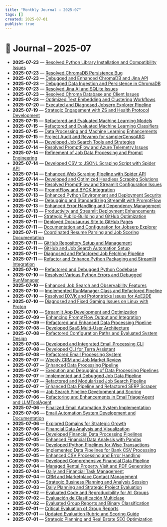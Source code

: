 ```yaml
---
title: "Monthly Journal – 2025-07"
tags: []
created: 2025-07-01
publish: true
---
```


# 📅 Journal – 2025-07

- **2025-07-23** — [Resolved Python Library Installation and Compatibility Issues](../Dev/2025-07-23_Resolved_Python_Library_Installation_and_Compatibi.md)
- **2025-07-23** — [Resolved ChromaDB Persistence Bug](../Dev/2025-07-23_Resolved_ChromaDB_Persistence_Bug.md)
- **2025-07-23** — [Debugged and Enhanced ChromaDB and Jina API](../Dev/2025-07-23_Debugged_and_Enhanced_ChromaDB_and_Jina_API.md)
- **2025-07-23** — [Debugged Data Ingestion and Persistence in ChromaDB](../Dev/2025-07-23_Debugged_Data_Ingestion_and_Persistence_in_ChromaD.md)
- **2025-07-23** — [Resolved Jina AI and SQLite Issues](../Dev/2025-07-23_Resolved_Jina_AI_and_SQLite_Issues.md)
- **2025-07-23** — [Resolved Chroma Database and Client Issues](../Dev/2025-07-23_Resolved_Chroma_Database_and_Client_Issues.md)
- **2025-07-23** — [Optimized Text Embedding and Clustering Workflows](../Dev/2025-07-23_Optimized_Text_Embedding_and_Clustering_Workflows.md)
- **2025-07-20** — [Executed and Diagnosed Jobserp Explorer Pipeline](../Dev/2025-07-20_Executed_and_Diagnosed_Jobserp_Explorer_Pipeline.md)
- **2025-07-19** — [Strategic Engagement with ZS and Health Protocol Development](../Business/2025-07-19_Strategic_Engagement_with_ZS_and_Health_Protocol_D.md)
- **2025-07-15** — [Refactored and Evaluated Machine Learning Models](../Dev/2025-07-15_Refactored_and_Evaluated_Machine_Learning_Models.md)
- **2025-07-15** — [Refactored and Evaluated Machine Learning Classifiers](../Dev/2025-07-15_Refactored_and_Evaluated_Machine_Learning_Classifi.md)
- **2025-07-15** — [Data Processing and Machine Learning Enhancements](../Business/2025-07-15_Data_Processing_and_Machine_Learning_Enhancements.md)
- **2025-07-15** — [Project Audit and Revamp for samplerCensoARG](../Dev/2025-07-15_Project_Audit_and_Revamp_for_samplerCensoARG.md)
- **2025-07-14** — [Developed Job Search Tools and Strategies](../Business/2025-07-14_Developed_Job_Search_Tools_and_Strategies.md)
- **2025-07-14** — [Resolved PromptFlow and Azure Telemetry Issues](../Dev/2025-07-14_Resolved_PromptFlow_and_Azure_Telemetry_Issues.md)
- **2025-07-14** — [Refinement of Job Data Processing and Prompt Engineering](../Dev/2025-07-14_Refinement_of_Job_Data_Processing_and_Prompt_Engin.md)
- **2025-07-14** — [Developed CSV to JSONL Scraping Script with Spider API](../Dev/2025-07-14_Developed_CSV_to_JSONL_Scraping_Script_with_Spider.md)
- **2025-07-14** — [Enhanced Web Scraping Pipeline with Spider API](../Dev/2025-07-14_Enhanced_Web_Scraping_Pipeline_with_Spider_API.md)
- **2025-07-14** — [Developed and Optimized Headless Scraping Solutions](../Dev/2025-07-14_Developed_and_Optimized_Headless_Scraping_Solution.md)
- **2025-07-14** — [Resolved PromptFlow and Streamlit Configuration Issues](../Dev/2025-07-14_Resolved_PromptFlow_and_Streamlit_Configuration_Is.md)
- **2025-07-13** — [PromptFlow and BYOK Integration](../Dev/2025-07-13_PromptFlow_and_BYOK_Integration.md)
- **2025-07-13** — [Enhanced Python Environment and Deployment Security](../Dev/2025-07-13_Enhanced_Python_Environment_and_Deployment_Securit.md)
- **2025-07-13** — [Debugging and Standardizing Streamlit with PromptFlow](../Dev/2025-07-13_Debugging_and_Standardizing_Streamlit_with_PromptF.md)
- **2025-07-13** — [Enhanced Error Handling and Dependency Management](../Dev/2025-07-13_Enhanced_Error_Handling_and_Dependency_Management.md)
- **2025-07-13** — [Productivity and Streamlit Deployment Enhancements](../Business/2025-07-13_Productivity_and_Streamlit_Deployment_Enhancements.md)
- **2025-07-11** — [Strategic Public-Building and GitHub Optimization](../Business/2025-07-11_Strategic_Public-Building_and_GitHub_Optimization.md)
- **2025-07-11** — [Deployed Docusaurus Site to GitHub Pages](../Dev/2025-07-11_Deployed_Docusaurus_Site_to_GitHub_Pages.md)
- **2025-07-11** — [Documentation and Configuration for Jobserp Explorer](../Dev/2025-07-11_Documentation_and_Configuration_for_Jobserp_Explor.md)
- **2025-07-11** — [Coordinated Resume Parsing and Job Scoring Documentation](../Dev/2025-07-11_Coordinated_Resume_Parsing_and_Job_Scoring_Documen.md)
- **2025-07-11** — [GitHub Repository Setup and Management](../Dev/2025-07-11_GitHub_Repository_Setup_and_Management.md)
- **2025-07-11** — [GitHub and Job Search Automation Setup](../Dev/2025-07-11_GitHub_and_Job_Search_Automation_Setup.md)
- **2025-07-11** — [Diagnosed and Refactored Job Fetching Pipeline](../Dev/2025-07-11_Diagnosed_and_Refactored_Job_Fetching_Pipeline.md)
- **2025-07-11** — [Refactor and Enhance Python Packaging and Streamlit Integration](../Dev/2025-07-11_Refactor_and_Enhance_Python_Packaging_and_Streamli.md)
- **2025-07-10** — [Refactored and Debugged Python Codebase](../Dev/2025-07-10_Refactored_and_Debugged_Python_Codebase.md)
- **2025-07-10** — [Resolved Various Python Errors and Debugged RunManager](../Dev/2025-07-10_Resolved_Various_Python_Errors_and_Debugged_RunMan.md)
- **2025-07-10** — [Enhanced Job Search and Observability Features](../Dev/2025-07-10_Enhanced_Job_Search_and_Observability_Features.md)
- **2025-07-10** — [Implemented RunManager Class and Refactored Pipeline](../Dev/2025-07-10_Implemented_RunManager_Class_and_Refactored_Pipeli.md)
- **2025-07-10** — [Resolved DXVK and Protontricks Issues for AoE2DE](../Dev/2025-07-10_Resolved_DXVK_and_Protontricks_Issues_for_AoE2DE.md)
- **2025-07-10** — [Diagnosed and Fixed Gaming Issues on Linux with Proton](../Dev/2025-07-10_Diagnosed_and_Fixed_Gaming_Issues_on_Linux_with_Pr.md)
- **2025-07-10** — [Streamlit App Development and Optimization](../Dev/2025-07-10_Streamlit_App_Development_and_Optimization.md)
- **2025-07-09** — [Enhancing PromptFlow Output and Integration](../Dev/2025-07-09_Enhancing_PromptFlow_Output_and_Integration.md)
- **2025-07-09** — [Refactored and Enhanced Data Processing Pipeline](../Dev/2025-07-09_Refactored_and_Enhanced_Data_Processing_Pipeline.md)
- **2025-07-08** — [Developed SaaS Multi-User Architecture](../Dev/2025-07-08_Developed_SaaS_Multi-User_Architecture.md)
- **2025-07-08** — [Refactored Configuration Paths and Evaluated System Design](../Dev/2025-07-08_Refactored_Configuration_Paths_and_Evaluated_Syste.md)
- **2025-07-08** — [Developed and Integrated Email Processing CLI](../Dev/2025-07-08_Developed_and_Integrated_Email_Processing_CLI.md)
- **2025-07-08** — [Developed CLI for Terra Assistant](../Dev/2025-07-08_Developed_CLI_for_Terra_Assistant.md)
- **2025-07-08** — [Refactored Email Processing System](../Dev/2025-07-08_Refactored_Email_Processing_System.md)
- **2025-07-07** — [Weekly CRM and Job Market Review](../Business/2025-07-07_Weekly_CRM_and_Job_Market_Review.md)
- **2025-07-07** — [Enhanced Data Processing Pipeline](../Dev/2025-07-07_Enhanced_Data_Processing_Pipeline.md)
- **2025-07-07** — [Execution and Debugging of Data Processing Pipelines](../Dev/2025-07-07_Execution_and_Debugging_of_Data_Processing_Pipelin.md)
- **2025-07-07** — [Implemented and Debugged Job Data Pipeline](../Dev/2025-07-07_Implemented_and_Debugged_Job_Data_Pipeline.md)
- **2025-07-07** — [Refactored and Modularized Job Search Pipeline](../Dev/2025-07-07_Refactored_and_Modularized_Job_Search_Pipeline.md)
- **2025-07-07** — [Enhanced Data Pipeline and Refactored SERP Scraper](../Dev/2025-07-07_Enhanced_Data_Pipeline_and_Refactored_SERP_Scraper.md)
- **2025-07-06** — [Job Search Pipeline Development and Scoring](../Dev/2025-07-06_Job_Search_Pipeline_Development_and_Scoring.md)
- **2025-07-06** — [Refactoring and Enhancements in EmailTriagerAgent and LLMToolAgent](../Dev/2025-07-06_Refactoring_and_Enhancements_in_EmailTriagerAgent_.md)
- **2025-07-06** — [Finalized Email Automation System Implementation](../Dev/2025-07-06_Finalized_Email_Automation_System_Implementation.md)
- **2025-07-06** — [Email Automation System Development and Documentation](../Dev/2025-07-06_Email_Automation_System_Development_and_Documentat.md)
- **2025-07-06** — [Explored Domains for Strategic Growth](../Business/2025-07-06_Explored_Domains_for_Strategic_Growth.md)
- **2025-07-06** — [Financial Data Analysis and Visualization](../Accounting/2025-07-06_Financial_Data_Analysis_and_Visualization.md)
- **2025-07-06** — [Developed Financial Data Processing Pipelines](../Business/2025-07-06_Developed_Financial_Data_Processing_Pipelines.md)
- **2025-07-05** — [Enhanced Financial Data Analysis with Pandas](../Accounting/2025-07-05_Enhanced_Financial_Data_Analysis_with_Pandas.md)
- **2025-07-05** — [Developed Python Pipelines for Wise Transactions](../Business/2025-07-05_Developed_Python_Pipelines_for_Wise_Transactions.md)
- **2025-07-05** — [Implemented Data Pipelines for Bank CSV Processing](../Dev/2025-07-05_Implemented_Data_Pipelines_for_Bank_CSV_Processing.md)
- **2025-07-05** — [Enhanced CSV Processing and Error Handling](../Dev/2025-07-05_Enhanced_CSV_Processing_and_Error_Handling.md)
- **2025-07-05** — [Developed Comprehensive Financial Data Pipeline](../Business/2025-07-05_Developed_Comprehensive_Financial_Data_Pipeline.md)
- **2025-07-04** — [Managed Rental Property Visit and PDF Generation](../Business/2025-07-04_Managed_Rental_Property_Visit_and_PDF_Generation.md)
- **2025-07-04** — [Daily and Financial Task Management](../Business/2025-07-04_Daily_and_Financial_Task_Management.md)
- **2025-07-04** — [CRM and Marketplace Contact Management](../CRM/2025-07-04_CRM_and_Marketplace_Contact_Management.md)
- **2025-07-03** — [Strategic Business Planning and Analysis Session](../Business/2025-07-03_Strategic_Business_Planning_and_Analysis_Session.md)
- **2025-07-03** — [Daily Planning and Strategic Project Evaluation](../Business/2025-07-03_Daily_Planning_and_Strategic_Project_Evaluation.md)
- **2025-07-02** — [Evaluated Code and Reproducibility for All Groups](../Teaching/2025-07-02_Evaluated_Code_and_Reproducibility_for_All_Groups.md)
- **2025-07-02** — [Evaluación de Clasificación Multiclase](../Teaching/2025-07-02_Evaluación_de_Clasificación_Multiclase.md)
- **2025-07-02** — [Evaluated Group Reports and Binary Classification](../Teaching/2025-07-02_Evaluated_Group_Reports_and_Binary_Classification.md)
- **2025-07-01** — [Critical Evaluation of Group Reports](../Teaching/2025-07-01_Critical_Evaluation_of_Group_Reports.md)
- **2025-07-01** — [Updated Evaluation Rubric and Scoring Guide](../Teaching/2025-07-01_Updated_Evaluation_Rubric_and_Scoring_Guide.md)
- **2025-07-01** — [Strategic Planning and Real Estate SEO Optimization](../Business/2025-07-01_Strategic_Planning_and_Real_Estate_SEO_Optimizatio.md)